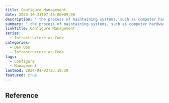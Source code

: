 ```yaml
---
title: Configure Management
date: 2023-10-31T07:46:00+09:00
description: " the process of maintaining systems, such as computer hardware and software, in a desired state"
summary: " the process of maintaining systems, such as computer hardware and software, in a desired state"
linkTitle: Configure Management
series:
  - Infrastructure as Code
categories:
  - Dev Ops
  - Infrastructure as Code
tags:
  - Configure
  - Management
lastmod: 2024-01-03T23:19:50
featured: true
---
```


## Reference
